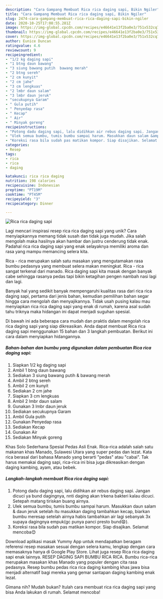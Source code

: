 ```yaml
---
description: "Cara Gampang Membuat Rica rica daging sapi, Bikin Ngiler"
title: "Cara Gampang Membuat Rica rica daging sapi, Bikin Ngiler"
slug: 2474-cara-gampang-membuat-rica-rica-daging-sapi-bikin-ngiler
date: 2020-10-25T17:08:55.281Z
image: https://img-global.cpcdn.com/recipes/e46641e13f2ba0e3/751x532cq70/rica-rica-daging-sapi-foto-resep-utama.jpg
thumbnail: https://img-global.cpcdn.com/recipes/e46641e13f2ba0e3/751x532cq70/rica-rica-daging-sapi-foto-resep-utama.jpg
cover: https://img-global.cpcdn.com/recipes/e46641e13f2ba0e3/751x532cq70/rica-rica-daging-sapi-foto-resep-utama.jpg
author: Eunice Duncan
ratingvalue: 4.6
reviewcount: 9
recipeingredient:
- "1/2 kg daging sapi"
- "1 btng daun bawang"
- "3 siung bawang putih  bawang merah"
- "2 btng sereh"
- "2 cm kunyit"
- "2 cm jahe"
- "3 cm lengkuas"
- "2 lmbr daun salam"
- "3 lmbr daun jeruk"
- "secukupnya Garam"
- " Gula putih"
- " Penyedap rasa"
- " Kecap"
- " Air"
- " Minyak goreng"
recipeinstructions:
- "Potong dadu daging sapi, lalu didihkan air rebus daging sapi. Jangan dicuci ya bund dagingnya, nnti daging akan trkena bakteri kalau dicuci. Setepah matang tiriskan buang airnya."
- "Ulek semua bumbu, tumis bumbu sampai harum. Masukkan daun salam &amp; daun jeruk setelah itu masukkan daging tambahkan kecap, biarkan bumbu meresap setelah airnya habis tambahkan air lagi sebanyak 3x supaya dagingnya empuk(gc punya panci presto bund😧)."
- "Koreksi rasa bila sudah pas matikan kompor. Siap disajikan. Selamat mencoba😊"
categories:
- Resep
tags:
- rica
- rica
- daging

katakunci: rica rica daging 
nutrition: 198 calories
recipecuisine: Indonesian
preptime: "PT19M"
cooktime: "PT45M"
recipeyield: "3"
recipecategory: Dinner

---
```



![Rica rica daging sapi](https://img-global.cpcdn.com/recipes/e46641e13f2ba0e3/751x532cq70/rica-rica-daging-sapi-foto-resep-utama.jpg)

Lagi mencari inspirasi resep rica rica daging sapi yang unik? Cara menyiapkannya memang tidak susah dan tidak juga mudah. Jika salah mengolah maka hasilnya akan hambar dan justru cenderung tidak enak. Padahal rica rica daging sapi yang enak selayaknya memiliki aroma dan rasa yang mampu memancing selera kita.

Rica - rica merupakan salah satu masakan yang mengutamakan rasa bumbu pedasnya yang membuat selera makan meningkat. Rica - rica sangat terkenal dari manado. Rica daging sapi kita masak dengan banyak cabe sehingga rasanya pedas tapi bikin ketagihan pengen nambah nasi lagi dan lagi.

Banyak hal yang sedikit banyak mempengaruhi kualitas rasa dari rica rica daging sapi, pertama dari jenis bahan, kemudian pemilihan bahan segar hingga cara mengolah dan menyajikannya. Tidak usah pusing kalau mau menyiapkan rica rica daging sapi yang enak di rumah, karena asal sudah tahu triknya maka hidangan ini dapat menjadi suguhan spesial.


Di bawah ini ada beberapa cara mudah dan praktis dalam mengolah rica rica daging sapi yang siap dikreasikan. Anda dapat membuat Rica rica daging sapi menggunakan 15 bahan dan 3 langkah pembuatan. Berikut ini cara dalam menyiapkan hidangannya.

<!--inarticleads1-->

##### Bahan-bahan dan bumbu yang digunakan dalam pembuatan Rica rica daging sapi:

1. Siapkan 1/2 kg daging sapi
1. Ambil 1 btng daun bawang
1. Sediakan 3 siung bawang putih &amp; bawang merah
1. Ambil 2 btng sereh
1. Ambil 2 cm kunyit
1. Sediakan 2 cm jahe
1. Siapkan 3 cm lengkuas
1. Ambil 2 lmbr daun salam
1. Gunakan 3 lmbr daun jeruk
1. Sediakan secukupnya Garam
1. Ambil  Gula putih
1. Gunakan  Penyedap rasa
1. Sediakan  Kecap
1. Gunakan  Air
1. Sediakan  Minyak goreng


Khas Solo Sederhana Spesial Pedas Asli Enak. Rica-rica adalah salah satu makanan khas Manado, Sulawesi Utara yang super pedas dan lezat. Kata rica berasal dari bahasa Manado yang berarti &#34;pedas&#34; atau &#34;cabai&#34;. Tak harus memakai daging sapi, rica-rica ini bisa juga dikreasikan dengan daging kambing, ayam, atau bebek. 

<!--inarticleads2-->

##### Langkah-langkah membuat Rica rica daging sapi:

1. Potong dadu daging sapi, lalu didihkan air rebus daging sapi. Jangan dicuci ya bund dagingnya, nnti daging akan trkena bakteri kalau dicuci. Setepah matang tiriskan buang airnya.
1. Ulek semua bumbu, tumis bumbu sampai harum. Masukkan daun salam &amp; daun jeruk setelah itu masukkan daging tambahkan kecap, biarkan bumbu meresap setelah airnya habis tambahkan air lagi sebanyak 3x supaya dagingnya empuk(gc punya panci presto bund😧).
1. Koreksi rasa bila sudah pas matikan kompor. Siap disajikan. Selamat mencoba😊


Download aplikasi masak Yummy App untuk mendapatkan beragam referensi resep masakan sesuai dengan selera kamu, lengkap dengan cara memasaknya hanya di Google Play Store. Lihat juga resep Rica rica daging sapi enak lainnya. RESEP DAGING SAPI BUMBU RICA RICA. Bumbu rica-rica merupakan masakan khas Manado yang populer dengan cita rasa pedasnya. Resep bumbu pedas rica rica daging kambing khas jawa bisa menjadi alternatif bagi mereka yang gemar santapan daging kambing enak lezat. 

Gimana nih? Mudah bukan? Itulah cara membuat rica rica daging sapi yang bisa Anda lakukan di rumah. Selamat mencoba!
